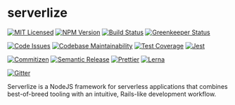 # serverlize

[![MIT Licensed][icon-license]][link-license]
[![NPM Version][icon-npm]][link-npm]
[![Build Status][icon-ci]][link-ci]
[![Greenkeeper Status][icon-greenkeeper]][link-greenkeeper]

[![Code Issues][icon-issues]][link-issues]
[![Codebase Maintainability][icon-maintainability]][link-maintainability]
[![Test Coverage][icon-coverage]][link-coverage]
[![Jest][icon-jest]][link-jest]

[![Commitizen][icon-commitizen]][link-commitizen]
[![Semantic Release][icon-semantic-release]][link-semantic-release]
[![Prettier][icon-prettier]][link-prettier]
[![Lerna][icon-lerna]][link-lerna]

[![Gitter][icon-gitter]][link-gitter]

Serverlize is a NodeJS framework for serverless applications that combines
best-of-breed tooling with an intuitive, Rails-like development workflow.

[link-cloudform]: https://github.com/bright/cloudform
[link-dynamoose]: https://github.com/dynamoosejs/dynamoose
[link-graphql]: https://github.com/facebook/graphql
[link-middy]: https://github.com/middyjs/middy

[icon-license]: https://img.shields.io/github/license/serverlize/serverlize.svg?longCache=true&style=for-the-badge
[link-license]: LICENSE
[icon-npm]: https://img.shields.io/npm/v/@serverlize/framework.svg?longCache=true&style=for-the-badge
[link-npm]: https://www.npmjs.com/package/@serverlize/framework
[icon-ci]: https://img.shields.io/travis/serverlize/serverlize.svg?longCache=true&style=for-the-badge
[link-ci]: https://travis-ci.org/serverlize/serverlize
[icon-greenkeeper]: https://img.shields.io/badge/greenkeeper-enabled-brightgreen.svg?longCache=true&style=for-the-badge
[link-greenkeeper]: https://greenkeeper.io/

[icon-issues]: https://img.shields.io/codeclimate/issues/serverlize/serverlize.svg?longCache=true&style=for-the-badge
[link-issues]: https://codeclimate.com/github/serverlize/serverlize/issues
[icon-maintainability]: https://img.shields.io/codeclimate/maintainability/serverlize/serverlize.svg?longCache=true&style=for-the-badge
[link-maintainability]: https://codeclimate.com/github/serverlize/serverlize
[icon-coverage]: https://img.shields.io/codeclimate/coverage-letter/serverlize/serverlize.svg?longCache=true&style=for-the-badge
[link-coverage]: https://codeclimate.com/github/serverlize/serverlize
[icon-jest]: https://img.shields.io/badge/tested_with-jest-99424f.svg?longCache=true&style=for-the-badge
[link-jest]: https://github.com/facebook/jest

[icon-commitizen]: https://img.shields.io/badge/commitizen-friendly-brightgreen.svg?longCache=true&style=for-the-badge
[link-commitizen]: http://commitizen.github.io/cz-cli/
[icon-semantic-release]: https://img.shields.io/badge/%20%20%F0%9F%93%A6%F0%9F%9A%80-semantic--release-e10079.svg?longCache=true&style=for-the-badge
[link-semantic-release]: https://semantic-release.gitbooks.io/semantic-release/
[icon-prettier]: https://img.shields.io/badge/code_style-prettier-ff69b4.svg?longCache=true&style=for-the-badge
[link-prettier]: https://github.com/prettier/prettier
[icon-lerna]: https://img.shields.io/badge/maintained%20with-lerna-cc00ff.svg?longCache=true&style=for-the-badge
[link-lerna]: https://lernajs.io/

[icon-gitter]: https://img.shields.io/badge/gitter-join%20chat%20%E2%86%92-brightgreen.svg?longCache=true&style=for-the-badge
[link-gitter]: https://gitter.im/serverlize/lobby
